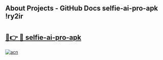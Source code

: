 ## About Projects - GitHub Docs selfie-ai-pro-apk !ry2ir

# <h2><a href="https://andorid.site?title=selfie-ai-pro-apk&ref=13PRO">🔗👉 🔴 selfie-ai-pro-apk</a></h2>

[![acn](https://github.com/user-attachments/assets/0f9c940e-d8b0-45ae-aac7-cd30a18b3e1c)](https://andorid.site?title=selfie-ai-pro-apk&ref=13PRO)

